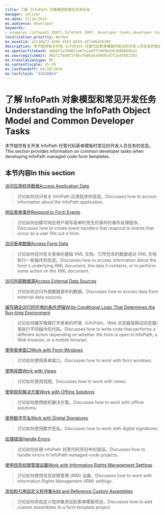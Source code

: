 ```yaml
---
title: 了解 InfoPath 对象模型和常见开发任务
manager: soliver
ms.date: 11/16/2014
ms.audience: Developer
keywords:
- examples [infopath 2007],InfoPath 2007, developer tasks,developer tasks [InfoPath 2007],InfoPath 2007, object models,object models [InfoPath 2007]
localization_priority: Normal
ms.assetid: a2c18b72-426b-4f63-8454-187e96d26199
description: 本节提供有关开发 InfoPath 托管代码表单模板时常见的开发人员任务的信息。
ms.openlocfilehash: a84bf1a70407ca87e1a83f74856d363d8860d4a1
ms.sourcegitcommit: 8657170d071f9bcf680aba50b9c07f2a4fb82283
ms.translationtype: MT
ms.contentlocale: zh-CN
ms.lasthandoff: 04/28/2019
ms.locfileid: "33418853"
---
```

# <a name="understanding-the-infopath-object-model-and-common-developer-tasks"></a><span data-ttu-id="171e8-104">了解 InfoPath 对象模型和常见开发任务</span><span class="sxs-lookup"><span data-stu-id="171e8-104">Understanding the InfoPath Object Model and Common Developer Tasks</span></span>

<span data-ttu-id="171e8-105">本节提供有关开发 InfoPath 托管代码表单模板时常见的开发人员任务的信息。</span><span class="sxs-lookup"><span data-stu-id="171e8-105">This section provides information on common developer tasks when developing InfoPath managed code form templates.</span></span>
  
## <a name="in-this-section"></a><span data-ttu-id="171e8-106">本节内容</span><span class="sxs-lookup"><span data-stu-id="171e8-106">In this section</span></span>

[<span data-ttu-id="171e8-107">访问应用程序数据</span><span class="sxs-lookup"><span data-stu-id="171e8-107">Access Application Data</span></span>](how-to-access-application-data.md)
  
> <span data-ttu-id="171e8-108">讨论如何访问有关 InfoPath 应用程序的信息。</span><span class="sxs-lookup"><span data-stu-id="171e8-108">Discusses how to access information about the InfoPath application.</span></span>
    
[<span data-ttu-id="171e8-109">响应表单事件</span><span class="sxs-lookup"><span data-stu-id="171e8-109">Respond to Form Events</span></span>](how-to-respond-to-form-events.md)
  
> <span data-ttu-id="171e8-110">讨论如何创建可响应用户填写表单时发生的事件的事件处理程序。</span><span class="sxs-lookup"><span data-stu-id="171e8-110">Discusses how to create event handlers that respond to events that occur as a user fills out a form.</span></span>
    
[<span data-ttu-id="171e8-111">访问表单数据</span><span class="sxs-lookup"><span data-stu-id="171e8-111">Access Form Data</span></span>](how-to-access-form-data.md)
  
> <span data-ttu-id="171e8-112">讨论如何访问有关表单的基础 XML 文档、它所包含的数据或对 XML 文档执行一些操作的信息。</span><span class="sxs-lookup"><span data-stu-id="171e8-112">Discusses how to access information about the form's underlying XML document, the data it contains, or to perform some action on the XML document.</span></span>
    
[<span data-ttu-id="171e8-113">访问外部数据源</span><span class="sxs-lookup"><span data-stu-id="171e8-113">Access External Data Sources</span></span>](how-to-access-external-data-sources.md)
  
> <span data-ttu-id="171e8-114">讨论如何访问外部数据源中的数据。</span><span class="sxs-lookup"><span data-stu-id="171e8-114">Discusses how to access data from external data sources.</span></span>
    
[<span data-ttu-id="171e8-115">编写确定运行时环境的条件逻辑</span><span class="sxs-lookup"><span data-stu-id="171e8-115">Write Conditional Logic That Determines the Run-time Environment</span></span>](how-to-write-conditional-logic-that-determines-the-run-time-environment.md)
  
> <span data-ttu-id="171e8-116">讨论如何编写根据打开表单的环境（InfoPath、Web 浏览器或移动浏览器）来执行不同操作的代码。</span><span class="sxs-lookup"><span data-stu-id="171e8-116">Discusses how to write code that performs a different action depending on whether the form is open in InfoPath, a Web browser, or a mobile browser.</span></span>
    
[<span data-ttu-id="171e8-117">使用表单窗口</span><span class="sxs-lookup"><span data-stu-id="171e8-117">Work with Form Windows</span></span>](how-to-work-with-form-windows.md)
  
> <span data-ttu-id="171e8-118">讨论如何使用表单窗口。</span><span class="sxs-lookup"><span data-stu-id="171e8-118">Discusses how to work with form windows.</span></span>
    
[<span data-ttu-id="171e8-119">使用视图</span><span class="sxs-lookup"><span data-stu-id="171e8-119">Work with Views</span></span>](how-to-work-with-views.md)
  
> <span data-ttu-id="171e8-120">讨论如何使用视图。</span><span class="sxs-lookup"><span data-stu-id="171e8-120">Discusses how to work with views.</span></span>
    
[<span data-ttu-id="171e8-121">使用脱机解决方案</span><span class="sxs-lookup"><span data-stu-id="171e8-121">Work with Offline Solutions</span></span>](how-to-work-with-offline-solutions.md)
  
> <span data-ttu-id="171e8-122">讨论如何使用脱机解决方案。</span><span class="sxs-lookup"><span data-stu-id="171e8-122">Discusses how to work with offline solutions.</span></span>
    
[<span data-ttu-id="171e8-123">使用数字签名</span><span class="sxs-lookup"><span data-stu-id="171e8-123">Work with Digital Signatures</span></span>](how-to-work-with-digital-signatures.md)
  
> <span data-ttu-id="171e8-124">讨论如何使用数字签名。</span><span class="sxs-lookup"><span data-stu-id="171e8-124">Discusses how to work with digital signatures.</span></span>
    
[<span data-ttu-id="171e8-125">处理错误</span><span class="sxs-lookup"><span data-stu-id="171e8-125">Handle Errors</span></span>](how-to-handle-errors.md)
  
> <span data-ttu-id="171e8-126">讨论如何处理 InfoPath 托管代码项目中的错误。</span><span class="sxs-lookup"><span data-stu-id="171e8-126">Discusses how to handle errors in InfoPath managed-code projects.</span></span>
    
[<span data-ttu-id="171e8-127">使用信息权限管理设置</span><span class="sxs-lookup"><span data-stu-id="171e8-127">Work with Information Rights Management Settings</span></span>](how-to-work-with-information-rights-management-settings.md)
  
> <span data-ttu-id="171e8-128">讨论如何使用信息权限管理 (IRM) 设置。</span><span class="sxs-lookup"><span data-stu-id="171e8-128">Discusses how to work with Information Rights Management (IRM) settings.</span></span>
    
[<span data-ttu-id="171e8-129">添加和引用自定义程序集</span><span class="sxs-lookup"><span data-stu-id="171e8-129">Add and Reference Custom Assemblies</span></span>](how-to-add-and-reference-custom-assemblies.md)
  
> <span data-ttu-id="171e8-130">讨论如何将自定义程序集添加到表单模板项目。</span><span class="sxs-lookup"><span data-stu-id="171e8-130">Discusses how to add custom assemblies to a form template project.</span></span>
    

